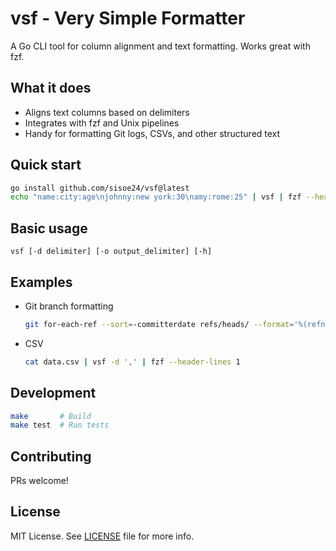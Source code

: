 # vsf - Very Simple Formatter

A Go CLI tool for column alignment and text formatting. Works great with fzf.

## What it does

- Aligns text columns based on delimiters
- Integrates with fzf and Unix pipelines
- Handy for formatting Git logs, CSVs, and other structured text

## Quick start

```bash
go install github.com/sisoe24/vsf@latest
echo "name:city:age\njohnny:new york:30\namy:rome:25" | vsf | fzf --header-lines 1
```

## Basic usage

```
vsf [-d delimiter] [-o output_delimiter] [-h]
```

## Examples

* Git branch formatting

  ```bash
  git for-each-ref --sort=-committerdate refs/heads/ --format='%(refname:short):%(committerdate:short)' | vsf -o "|" | fzf
  ```

* CSV

  ```bash
  cat data.csv | vsf -d ',' | fzf --header-lines 1
  ```

## Development

```bash
make       # Build
make test  # Run tests
```

## Contributing

PRs welcome!

## License

MIT License. See [LICENSE](LICENSE) file for more info.
